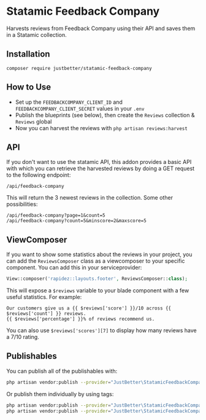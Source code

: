 # Statamic Feedback Company

Harvests reviews from Feedback Company using their API and saves them in a Statamic collection.

## Installation

```
composer require justbetter/statamic-feedback-company
```

## How to Use

- Set up the `FEEDBACKCOMPANY_CLIENT_ID` and `FEEDBACKCOMPANY_CLIENT_SECRET` values in your `.env`
- Publish the blueprints (see below), then create the `Reviews` collection & `Reviews` global
- Now you can harvest the reviews with `php artisan reviews:harvest`

## API

If you don't want to use the statamic API, this addon provides a basic API with which you can retrieve the harvested reviews by doing a GET request to the following endpoint:

```
/api/feedback-company
```

This will return the 3 newest reviews in the collection. Some other possibilities:

```
/api/feedback-company?page=1&count=5
/api/feedback-company?count=5&minscore=2&maxscore=5
```

## ViewComposer

If you want to show some statistics about the reviews in your project, you can add the `ReviewsComposer` class as a viewcomposer to your specific component. You can add this in your serviceprovider:

```php
View::composer('rapidez::layouts.footer', ReviewsComposer::class);
```

This will expose a `$reviews` variable to your blade component with a few useful statistics. For example:

```
Our customers give us a {{ $reviews['score'] }}/10 across {{ $reviews['count'] }} reviews.
{{ $reviews['percentage'] }}% of reviews recommend us.
```

You can also use `$reviews['scores'][7]` to display how many reviews have a 7/10 rating.

## Publishables

You can publish all of the publishables with:

```sh
php artisan vendor:publish --provider="JustBetter\StatamicFeedbackCompany\ServiceProvider"
```

Or publish them individually by using tags:

```sh
php artisan vendor:publish --provider="JustBetter\StatamicFeedbackCompany\ServiceProvider" --tag="blueprints"
php artisan vendor:publish --provider="JustBetter\StatamicFeedbackCompany\ServiceProvider" --tag="config"
```